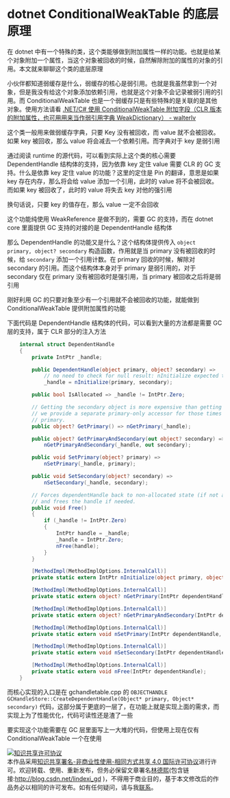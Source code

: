 
# dotnet ConditionalWeakTable 的底层原理

在 dotnet 中有一个特殊的类，这个类能够做到附加属性一样的功能。也就是给某个对象附加一个属性，当这个对象被回收的时候，自然解除附加的属性的对象的引用。本文就来聊聊这个类的底层原理

<!--more-->


<!-- CreateTime:5/26/2020 10:04:23 AM -->

<!-- 发布 -->

小伙伴都知道弱缓存是什么，弱缓存的核心是弱引用。也就是我虽然拿到一个对象，但是我没有给这个对象添加依赖引用，也就是这个对象不会记录被弱引用的引用。而 ConditionalWeakTable 也是一个弱缓存只是有些特殊的是关联的是其他对象。使用方法请看 [.NET/C# 使用 ConditionalWeakTable 附加字段（CLR 版本的附加属性，也可用用来当作弱引用字典 WeakDictionary） - walterlv](https://blog.walterlv.com/post/conditional-weak-table.html )

这个类一般用来做弱缓存字典，只要 Key 没有被回收，而 value 就不会被回收。如果 key 被回收，那么 value 将会减去一个依赖引用。而字典对于 key 是弱引用

通过阅读 runtime 的源代码，可以看到实际上这个类的核心需要 DependentHandle 结构体的支持，因为依靠 key 定住 value 需要 CLR 的 GC 支持。什么是依靠 key 定住 value 的功能？这里的定住是 Pin 的翻译，意思是如果 key 存在内存，那么将会给 value 添加一个引用，此时的 value 将不会被回收。而如果 key 被回收了，此时的 value 将失去 key 对他的强引用

换句话说，只要 key 的值存在，那么 value 一定不会回收

这个功能纯使用 WeakReference 是做不到的，需要 GC 的支持，而在 dotnet core 里面提供 GC 支持的对接的是 DependentHandle 结构体

那么 DependentHandle 的功能又是什么？这个结构体提供传入 `object primary, object? secondary` 构造函数，作用就是当 primary 没有被回收的时候，给 `secondary` 添加一个引用计数。在 primary 回收的时候，解除对 secondary 的引用。而这个结构体本身对于 primary 是弱引用的，对于 secondary 仅在 primary 没有被回收时是强引用，当 primary 被回收之后将是弱引用

刚好利用 GC 的只要对象至少有一个引用就不会被回收的功能，就能做到 ConditionalWeakTable 提供附加属性的功能

下面代码是 DependentHandle 结构体的代码，可以看到大量的方法都是需要 GC 层的支持，属于 CLR 部分的注入方法

```csharp
    internal struct DependentHandle
    {
        private IntPtr _handle;

        public DependentHandle(object primary, object? secondary) =>
            // no need to check for null result: nInitialize expected to throw OOM.
            _handle = nInitialize(primary, secondary);

        public bool IsAllocated => _handle != IntPtr.Zero;

        // Getting the secondary object is more expensive than getting the first so
        // we provide a separate primary-only accessor for those times we only want the
        // primary.
        public object? GetPrimary() => nGetPrimary(_handle);

        public object? GetPrimaryAndSecondary(out object? secondary) =>
            nGetPrimaryAndSecondary(_handle, out secondary);

        public void SetPrimary(object? primary) =>
            nSetPrimary(_handle, primary);

        public void SetSecondary(object? secondary) =>
            nSetSecondary(_handle, secondary);

        // Forces dependentHandle back to non-allocated state (if not already there)
        // and frees the handle if needed.
        public void Free()
        {
            if (_handle != IntPtr.Zero)
            {
                IntPtr handle = _handle;
                _handle = IntPtr.Zero;
                nFree(handle);
            }
        }

        [MethodImpl(MethodImplOptions.InternalCall)]
        private static extern IntPtr nInitialize(object primary, object? secondary);

        [MethodImpl(MethodImplOptions.InternalCall)]
        private static extern object? nGetPrimary(IntPtr dependentHandle);

        [MethodImpl(MethodImplOptions.InternalCall)]
        private static extern object? nGetPrimaryAndSecondary(IntPtr dependentHandle, out object? secondary);

        [MethodImpl(MethodImplOptions.InternalCall)]
        private static extern void nSetPrimary(IntPtr dependentHandle, object? primary);

        [MethodImpl(MethodImplOptions.InternalCall)]
        private static extern void nSetSecondary(IntPtr dependentHandle, object? secondary);

        [MethodImpl(MethodImplOptions.InternalCall)]
        private static extern void nFree(IntPtr dependentHandle);
    }
```

而核心实现的入口是在 gchandletable.cpp 的 `OBJECTHANDLE GCHandleStore::CreateDependentHandle(Object* primary, Object* secondary)` 代码，这部分属于更底的一层了，在功能上就是实现上面的需求，而实现上为了性能优化，代码可读性还是渣了一些

要实现这个功能需要在 GC 层里面写上一大堆的代码，但使用上现在仅有 ConditionalWeakTable 一个在使用





<a rel="license" href="http://creativecommons.org/licenses/by-nc-sa/4.0/"><img alt="知识共享许可协议" style="border-width:0" src="https://licensebuttons.net/l/by-nc-sa/4.0/88x31.png" /></a><br />本作品采用<a rel="license" href="http://creativecommons.org/licenses/by-nc-sa/4.0/">知识共享署名-非商业性使用-相同方式共享 4.0 国际许可协议</a>进行许可。欢迎转载、使用、重新发布，但务必保留文章署名[林德熙](http://blog.csdn.net/lindexi_gd)(包含链接:http://blog.csdn.net/lindexi_gd )，不得用于商业目的，基于本文修改后的作品务必以相同的许可发布。如有任何疑问，请与我[联系](mailto:lindexi_gd@163.com)。